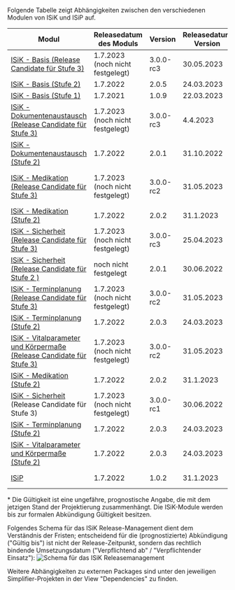 Folgende Tabelle zeigt Abhängigkeiten zwischen den verschiedenen Modulen von ISiK und ISiP auf.

| **Modul**                  | **Releasedatum des Moduls**   | **Version** | **Releasedatum Version** |**Gültig bis\*** | **Verpflichtend ab** | **Abkündigungsdatum** | **Abhängigkeiten** |
|---------------------------|-----------------|-------------|------------------|-----------------------|---------|-------|--------------------|
| [ISiK - Basis (Release Candidate für Stufe 3)](https://simplifier.net/isik-v3)    | 1.7.2023 (noch nicht festgelegt)|     3.0.0-rc3      |    30.05.2023        |  30.06.2026 | 01.07.2025 |      -    |     |
| [ISiK - Basis (Stufe 2)](https://simplifier.net/isik)    | 1.7.2022|     2.0.5        |    24.03.2023        |  30.06.2025 | 01.07.2024 |      -    |     |
| [ISiK - Basis (Stufe 1)](https://simplifier.net/isik-basis-1) |  1.7.2021  |       1.0.9      |     22.03.2023              |   30.06.2024 |  30.08.2023 | -     |        |
|[ISiK - Dokumentenaustausch (Release Candidate für Stufe 3)](https://simplifier.net/spec-isik-dokumentenaustausch)  | 1.7.2023 (noch nicht festgelegt)  |     3.0.0-rc3       |      4.4.2023      |   noch nicht festgelegt |    noch nicht festgelegt|    -    |   [ISiK - Basis (Release Candidate für Stufe 3)](https://simplifier.net/isik-v3)  |
|[ISiK - Dokumentenaustausch (Stufe 2)](https://gematik.github.io/spec-ISiK-Dokumentenaustausch/IG/2.0.1/ImplementationGuide-markdown-Einfuehrung.html)   | 1.7.2022   |     2.0.1       |      31.10.2022      |   abgekündigt  |abgekündigt | 1.2.2023   |
| [ISiK - Medikation (Release Candidate für Stufe 3)](https://simplifier.net/guide/implementierungsleitfaden-isik-modul-medikation?version=current)  | 1.7.2023 (noch nicht festgelegt)   | 3.0.0-rc2 |          31.05.2023        |   noch nicht festgelegt |    noch nicht festgelegt |  -    |     [ISiK - Basis (Release Candidate für Stufe 3)](https://simplifier.net/isik-v3)    |
| [ISiK - Medikation (Stufe 2)](https://simplifier.net/spec-isik-medikation)  | 1.7.2022   | 2.0.2 |          31.1.2023      |  30.06.2025 |  01.07.2024  |   -    |    [ISiK - Basis (Stufe 2)](https://simplifier.net/isik)   |
|[ISiK - Sicherheit (Release Candidate für Stufe 3) ](https://simplifier.net/isik-sicherheit-v3)   | 1.7.2023 (noch nicht festgelegt)  |    3.0.0-rc3       |     25.04.2023       |    noch nicht festgelegt |    noch nicht festgelegt |  -    |    |
|[ISiK - Sicherheit (Release Candidate für Stufe 2 )](https://simplifier.net/spec-isik-sicherheit)   | noch nicht festgelegt  |    2.0.1       |     30.06.2022       |    noch nicht festgelegt |    noch nicht festgelegt |  -    |    |
| [ISiK - Terminplanung (Release Candidate für Stufe 3)](https://simplifier.net/spec-isik-terminplanung) | 1.7.2023 (noch nicht festgelegt)   |     3.0.0-rc2       |    31.05.2023        |   noch nicht festgelegt |     noch nicht festgelegt  |   -    |  [ISiK - Basis (Stufe 3)](https://simplifier.net/isik-v3)    |
| [ISiK - Terminplanung (Stufe 2)](https://simplifier.net/spec-isik-terminplanung) | 1.7.2022    |     2.0.3        |    24.03.2023        |  30.06.2025 |    01.07.2024  |   -    |  [ISiK - Basis (Stufe 2)](https://simplifier.net/isik)    |
| [ISiK - Vitalparameter und Körpermaße (Release Candidate für Stufe 3)](https://simplifier.net/guide/implementierungsleitfaden-isik-modul-vitalwerte-und-k-rperma-e?version=current) | 1.7.2023 (noch nicht festgelegt)   |        3.0.0-rc2     |    31.05.2023    |   noch nicht festgelegt |    noch nicht festgelegt | -      |  [ISiK - Basis (Release Candidate für Stufe 3)](https://simplifier.net/isik-v3)  |
| [ISiK - Medikation (Stufe 2)](https://simplifier.net/spec-isik-medikation)  | 1.7.2022   | 2.0.2 |          31.1.2023        |  30.06.2025 |  01.07.2024  |   -    |    [ISiK - Basis (Stufe 2)](https://simplifier.net/isik)   |
| [ISiK - Sicherheit ](https://simplifier.net/spec-isik-sicherheit) (Release Candidate für Stufe 3)   | 1.7.2023 (noch nicht festgelegt)  |    3.0.0-rc1       |     30.06.2022       |    noch nicht festgelegt |    noch nicht festgelegt |  -    |    |
| [ISiK - Terminplanung (Stufe 2)](https://simplifier.net/spec-isik-terminplanung) | 1.7.2022    |     2.0.3        |    24.03.2023        |  30.06.2025 |    01.07.2024  |   -    |  [ISiK - Basis (Stufe 2)](https://simplifier.net/isik)    |
| [ISiK - Vitalparameter und Körpermaße (Stufe 2)](https://simplifier.net/spec-isik-vitalparameter-und-koerpermasse) | 1.7.2022   |        2.0.3     |    24.03.2023    |   30.06.2025 | 01.07.2024  | -      | [ISiK - Basis (Stufe 2)](https://simplifier.net/isik)  |
| [ISiP](https://simplifier.net/isip)   | 1.7.2022   |       1.0.2      |       31.1.2023           | 30.06.2025 |   01.07.2024  |  -   |   [ISiK - Basis (Stufe 2)](https://simplifier.net/isik)     |


\* Die Gültigkeit ist eine ungefähre, prognostische Angabe, die mit dem jetzigen Stand der Projektierung zusammenhängt. Die ISiK-Module werden bis zur formalen Abkündigung Gültigkeit besitzen.

Folgendes Schema für das ISiK Release-Management dient dem Verständnis der Fristen; entscheidend für die (prognostizierte) Abkündigung ("Gültig bis") ist nicht der Release-Zeitpunkt, sondern das rechtlich bindende Umsetzungsdatum ("Verpflichtend ab" / "Verpflichtender Einsatz"):
![Schema für das ISiK Releasemanagement](ISiK_Releasemanagement.png)

Weitere Abhängigkeiten zu externen Packages sind unter den jeweiligen Simplifier-Projekten in der View "Dependencies" zu finden.
